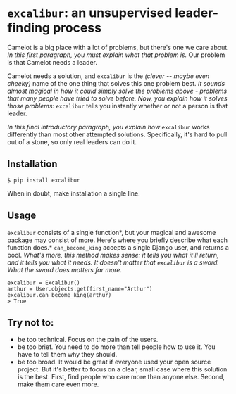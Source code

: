 ``excalibur``: an unsupervised leader-finding process
====================================================

Camelot is a big place with a lot of problems, but there's one we care about. *In this first paragraph, you must explain what that problem is.* Our problem is that Camelot needs a leader.

Camelot needs a solution, and ``excalibur`` is the *(clever -- maybe even cheeky)* name of the one thing that solves this one problem best. *It sounds almost magical in how it could simply solve the problems above - problems that many people have tried to solve before. Now, you explain how it solves those problems:* ``excalibur`` tells you instantly whether or not a person is that leader.

*In this final introductory paragraph, you explain how* ``excalibur`` works differently than most other attempted solutions. Specifically, it's hard to pull out of a stone, so only real leaders can do it.

Installation
------------

    $ pip install excalibur

When in doubt, make installation a single line.

Usage
-----

``excalibur`` consists of a single function*, but your magical and awesome package may consist of more. Here's where you briefly describe what each function does.* ``can_become_king`` accepts a single Django user, and returns a bool. *What's more, this method makes sense: it tells you what it'll return, and it tells you what it needs. It doesn't matter that ``excalibur`` is a sword. What the sword does matters far more.*

    excalibur = Excalibur()
    arthur = User.objects.get(first_name="Arthur")
    excalibur.can_become_king(arthur)
    > True

Try not to:
-----------
* be too technical. Focus on the pain of the users.
* be too brief. You need to do more than tell people how to use it. You have to tell them why they should.
* be too broad. It would be great if everyone used your open source project. But it's better to focus on a clear, small case where this solution is the best. First, find people who care more than anyone else. Second, make them care even more.
